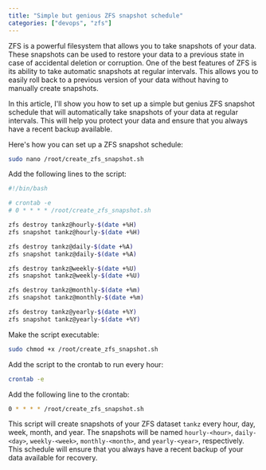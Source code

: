 ```yaml
---
title: "Simple but genious ZFS snapshot schedule"
categories: ["devops", "zfs"]
---
```


ZFS is a powerful filesystem that allows you to take snapshots of your data. These snapshots can be used to restore your data to a previous state in case of accidental deletion or corruption. One of the best features of ZFS is its ability to take automatic snapshots at regular intervals. This allows you to easily roll back to a previous version of your data without having to manually create snapshots.

In this article, I'll show you how to set up a simple but genius ZFS snapshot schedule that will automatically take snapshots of your data at regular intervals. This will help you protect your data and ensure that you always have a recent backup available.

Here's how you can set up a ZFS snapshot schedule:

```bash
sudo nano /root/create_zfs_snapshot.sh
```

Add the following lines to the script:

```bash
#!/bin/bash

# crontab -e
# 0 * * * * /root/create_zfs_snapshot.sh

zfs destroy tankz@hourly-$(date +%H)
zfs snapshot tankz@hourly-$(date +%H)

zfs destroy tankz@daily-$(date +%A)
zfs snapshot tankz@daily-$(date +%A)

zfs destroy tankz@weekly-$(date +%U)
zfs snapshot tankz@weekly-$(date +%U)

zfs destroy tankz@monthly-$(date +%m)
zfs snapshot tankz@monthly-$(date +%m)

zfs destroy tankz@yearly-$(date +%Y)
zfs snapshot tankz@yearly-$(date +%Y)
```

Make the script executable:

```bash
sudo chmod +x /root/create_zfs_snapshot.sh
```

Add the script to the crontab to run every hour:

```bash
crontab -e
```

Add the following line to the crontab:

```bash
0 * * * * /root/create_zfs_snapshot.sh
```

This script will create snapshots of your ZFS dataset `tankz` every hour, day, week, month, and year. The snapshots will be named `hourly-<hour>`, `daily-<day>`, `weekly-<week>`, `monthly-<month>`, and `yearly-<year>`, respectively. This schedule will ensure that you always have a recent backup of your data available for recovery.
